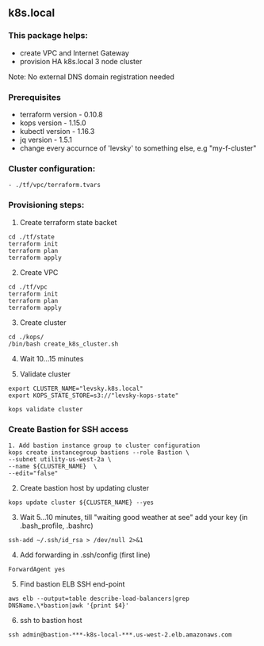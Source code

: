 ## k8s.local

###  This package helps:
- create VPC and Internet Gateway 
- provision HA k8s.local 3 node cluster   

Note: No external DNS domain registration needed

### Prerequisites
- terraform version - 0.10.8
- kops version - 1.15.0
- kubectl version - 1.16.3
- jq version - 1.5.1
- change every accurnce of 'levsky' to something else, e.g "my-f-cluster"

###  Cluster configuration:
```
- ./tf/vpc/terraform.tvars
```

### Provisioning steps:
1. Create terraform state backet
```
cd ./tf/state
terraform init
terraform plan
terraform apply
```
2. Create VPC
```
cd ./tf/vpc
terraform init
terraform plan
terraform apply
```
3. Create cluster
```
cd ./kops/
/bin/bash create_k8s_cluster.sh
```
4. Wait 10...15 minutes

5. Validate cluster
```
export CLUSTER_NAME="levsky.k8s.local"
export KOPS_STATE_STORE=s3://"levsky-kops-state"

kops validate cluster
```
### Create Bastion for SSH access
```
1. Add bastion instance group to cluster configuration
kops create instancegroup bastions --role Bastion \
--subnet utility-us-west-2a \
--name ${CLUSTER_NAME}  \
--edit="false" 
```
2. Create bastion host by updating cluster
```
kops update cluster ${CLUSTER_NAME} --yes
```
3. Wait 5...10 minutes, till "waiting good weather at see" add your key (in .bash_profile, .bashrc) 
```
ssh-add ~/.ssh/id_rsa > /dev/null 2>&1

```
4. Add forwarding in .ssh/config (first line)
```
ForwardAgent yes
```

5. Find bastion ELB SSH end-point
```
aws elb --output=table describe-load-balancers|grep DNSName.\*bastion|awk '{print $4}'
```
6. ssh to bastion host
```
ssh admin@bastion-***-k8s-local-***.us-west-2.elb.amazonaws.com
```

